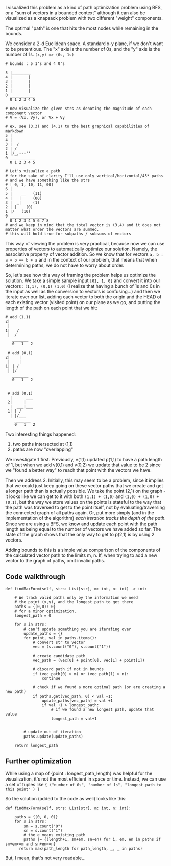 I visualized this problem as a kind of path optimization problem using BFS, or a "sum of vectors in a bounded context" although it can also be visualized as a knapsack problem with two different "weight" components.

The optimal "path" is one that hits the most nodes while remaining in the bounds.

We consider a 2-d Euclidean space. A standard x-y plane, if we don't want to be pretentious. The "x" axis is the number of 0s, and the "y" axis is the number of 1s. `(x,y) => (0s, 1s)`

```
# bounds : 5 1's and 4 0's

5 |________
4 |       |
3 |       |
2 |       |
1 |       |
0 ___________
  0 1 2 3 4 5

# now visualize the given strs as denoting the magnitude of each component vector
# V = (Vx, Vy), or Vx + Vy

# ex. see (3,3) and (4,1) to the best graphical capabilities of markdown
5 |
4 |
3 |  /
2 | /
1 |/_,---''
0 ___________
  0 1 2 3 4 5

# Let's visualize a path
# for the sake of clarity I'll use only vertical/horizontal/45* paths
# and we have something like the strs
# [ 0, 1, 10, 11, 00]
6 |
5 |    __   (11)
4 |   |     (00)
3 |  _|     (1)
2 | |    (0)
1 |/   (10)
0 ________________
  0 1 2 3 4 5 6 7 8
# and we keep in mind that the total vector is (3,4) and it does not matter what order the vectors are summed.
# this will hold true for subpaths / subsums of vectors
```

This way of viewing the problem is very practical, because now we can use properties of vectors to automatically optimize our solution. Namely, the associative property of vector addition. So we know that for vectors `a, b : a + b == b + a` and in the context of our problem, that means that when determining paths, we do not have to worry about order.

So, let's see how this way of framing the problem helps us optimize the solution. We take a simple sample input `[01, 1, 0]` and convert it into our vectors : `(1,1), (0,1) (1,0)` (I realize that having a bunch of 1s and 0s in the input as well as the conversion to vectors is confusing...) and then we iterate over our list, adding each vector to both the origin and the HEAD of each existing vector (visited point) on our plane as we go, and putting the length of the path on each point that we hit:

```
# add (1,1)
2|
 |
1|   /
 |  /
   _______
   0   1   2

 # add (0,1)
2|    |
 |    |
1| | /
 | |/
   _______
   0   1   2


 # add (0,1)
  |      ___
 2|     |
  |  ___|___
 1| | /
  | |/___
    _______
    0   1   2

```

Two interesting things happened:
1. two paths intersected at (1,1)
2. paths are now "overlapping"

We investigate 1 first. Previously, v(1,1) updated p(1,1) to have a path length of 1, but when we add v(0,1) and v(0,2) we update that value to be 2 since we "found a better way" to reach that point with the vectors we have.

Then we address 2. Initially, this may seem to be a problem, since it implies that we could just keep going on these vector paths that we create and get a longer path than is actually possible. We take the point (2,1) on the graph - it looks like we can get to it with both `(1,1) + (1,0)` and `(1,0) + (1,0) + (0,1)`, but the way we store values on the points is stateful to the way that the path was traversed to get to the point itself, not by evaluating/traversing the connected graph of all paths again. Or, put more simply (and in the implementation of the algorithm) *each iteration tracks the depth of the path.* Since we are using a BFS, we know and update each point with the path length as being equal to the number of vectors we have added so far. The state of the graph shows that the only way to get to p(2,1) is by using 2 vectors.

Adding bounds to this is a simple value comparison of the components of the calculated vector path to the limits m, n. If, when trying to add a new vector to the graph of paths, omit invalid paths.

## Code walkthrough

```
def findMaxForm(self, strs: List[str], m: int, n: int) -> int:

    # We track valid paths only by the information we need
    # the point (x,y), and the longest path to get there
    paths = {(0,0): 0}
    # for a minor optimization,
    longest_path = 0

    for s in strs:
        # can't update something you are iterating over
        update_paths = {}
        for point, val in paths.items():
            # convert str to vector
            vec = (s.count("0"), s.count("1"))

            # create candidate path
            vec_path = (vec[0] + point[0], vec[1] + point[1])

            # discard path if not in bounds
            if (vec_path[0] > m) or (vec_path[1] > n):
                continue

            # check if we found a more optimal path (or are creating a new path)
            if paths.get(vec_path, 0) < val +1:
                update_paths[vec_path] = val +1
                if val +1 > longest_path:
                    # if we found a new longest path, update that value
                    longest_path = val+1


        # update out of iteration
        paths.update(update_paths)

    return longest_path
```

## Further optimization

While using a map of {point : longest_path_length} was helpful for the visualization, it's not the most efficient in space or time. Instead, we can use a set of tuples like `{ ("number of 0s", "number of 1s", "longest path to this point" ) }`

So the solution (added to the code as well) looks like this:

```
def findMaxForm(self, strs: List[str], m: int, n: int):

    paths = {(0, 0, 0)}
    for s in strs:
        sm = s.count("0")
        sn = s.count("1")
        # the e means existing path
        paths |= {(length+1, sm+em, sn+en) for i, em, en in paths if sm+em<=m and sn+en<=n}
      return max(path_length for path_length, _, _ in paths)
```

But, I mean, that's not very readable...

